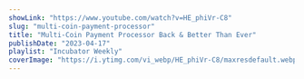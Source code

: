 ```yaml
---
showLink: "https://www.youtube.com/watch?v=HE_phiVr-C8"
slug: "multi-coin-payment-processor"
title: "Multi-Coin Payment Processor Back & Better Than Ever"
publishDate: "2023-04-17"
playlist: "Incubator Weekly"
coverImage: "https://i.ytimg.com/vi_webp/HE_phiVr-C8/maxresdefault.webp"
---
```


